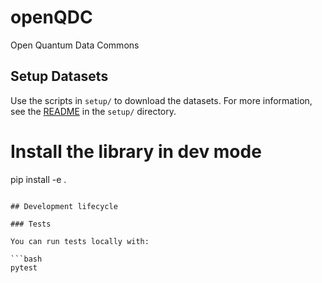 # openQDC

Open Quantum Data Commons

## Setup Datasets

Use the scripts in `setup/` to download the datasets. For more information, see the [README](setup/README.md) in the `setup/` directory.

# Install the library in dev mode
pip install -e .
```

## Development lifecycle

### Tests

You can run tests locally with:

```bash
pytest
```
